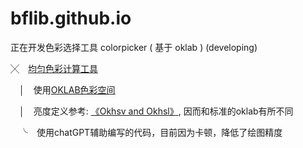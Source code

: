 # bflib.github.io
正在开发色彩选择工具 colorpicker ( 基于 oklab ) (developing)

╳　[均匀色彩计算工具](https://bottosson.github.io/posts/oklab/)

　│　使用[OKLAB色彩空间](https://bottosson.github.io/)
 
　│　亮度定义参考: [《Okhsv and Okhsl》](https://bottosson.github.io/posts/colorpicker/), 因而和标准的oklab有所不同
 
　╰　使用chatGPT辅助编写的代码，目前因为卡顿，降低了绘图精度
